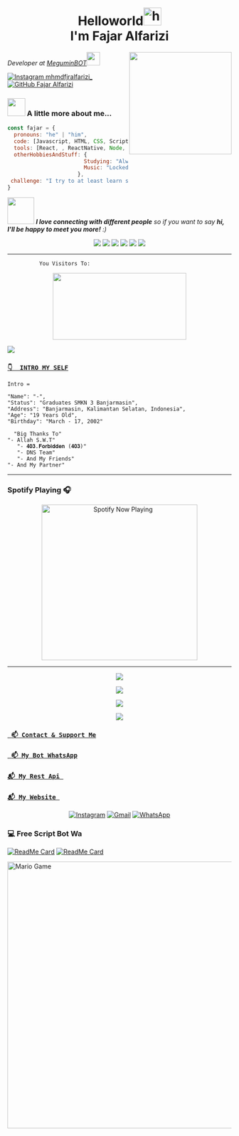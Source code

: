 <h1 align="center"> Helloworld<img src="https://user-images.githubusercontent.com/1303154/88677602-1635ba80-d120-11ea-84d8-d263ba5fc3c0.gif" width="40px" alt="hi"><br>I'm Fajar Alfarizi</h1>

<img align='right' src="https://media4.giphy.com/media/ZVik7pBtu9dNS/giphy.gif" width="230">
<p><em>Developer at <a href="https://api.whatsapp.com/send?phone=6281333782061&text=Assalamualaikum+Bang+Fajar">MeguminBOT</a><img src="https://media.giphy.com/media/WUlplcMpOCEmTGBtBW/giphy.gif" width="30">
</em></p>

[![Instagram _mhmdfjralfarizi__](https://img.shields.io/badge/Instagram-%23E4405F.svg?&style=flat-square&logo=instagram&logoColor=white)](https://www.instagram.com/mhmdfjralfarizi_)
[![GitHub Fajar Alfarizi](https://img.shields.io/github/followers/Tersakiti404-cyber?label=follow&style=social)](https://github.com/Tersakiti404-cyber)


### <img src="https://media3.giphy.com/media/jUZmz3kAiAuLC/200.webp?cid=ecf05e472ppgejelz9vrs67x38inpt96dl2x6i0z51br0jfh&rid=200.webp" width="40"> A little more about me...  

```javascript
const fajar = {
  pronouns: "he" | "him",
  code: [Javascript, HTML, CSS, Scripting],
  tools: [React, , ReactNative, Node, Styled-Components, Docker, Etc],
  otherHobbiesAndStuff: {       
                        Studying: "Always something new! now playing with NextJS",
                        Music: "Locked Out From Heaven",
                      },
 challenge: "I try to at least learn something new every day"
}
```

<img src="https://media0.giphy.com/media/Wj7lNjMNDxSmc/200.webp?cid=ecf05e47gol7hyzftrdpoaar8lchrj2uzbzs0qoz3xgzv14o&rid=200.webp" width="60"> <em><b>I love connecting with different people</b> so if you want to say <b>hi, I'll be happy to meet you more!</b> :)</em>


<p align="center">
  <img src="https://img.shields.io/badge/-JavaScript-black?style=flat-square&logo=javascript" />
  <img src="https://img.shields.io/badge/-Node.js-black?style=flat-square&logo=Node.js" />
  <img src="https://img.shields.io/badge/-HTML5-black?style=flat-square&logo=html5&logoColor=e34f26" />
  <img src="https://img.shields.io/badge/-CSS3-black?style=flat-square&logo=css3&logoColor=1572b6" />
  <img src="https://img.shields.io/badge/-Git-black?style=flat-square&logo=git" />
  <img src="https://img.shields.io/badge/-GitHub-black?style=flat-square&logo=github" /> <br>
</p>

___
```
          You Visitors To:
```
<p align="center">
   <img width="300" height="150" src="https://camo.githubusercontent.com/db45054d90ef8099ce0235c82592c406dba0adcda421f8a84f162b58bab5d3e0/68747470733a2f2f636f756e742e6765746c6f6c692e636f6d2f6765742f406e6f627579616b693f7468656d653d67656c626f6f72752d68" />

 <a href="https://github.com/Tersakiti404-cyber"><img src="https://cardivo.vercel.app/api?name=Tersakiti404-cyber&description=Hi,%20i%27m%20Tersakiti404%20and%20i%27m%20just%20a%20newbie%20programmer%20Nice%20to%20meet%20you%20👋&image=https://i.ibb.co/JtMRbVP/IMG-20220113-145751-018.jpg&usqp=CAU&backgroundColor=%23ecf0f1&instagram=@mhmdfjralfarizi_&github=Tersakiti404-cyber&pattern=leaf&colorPattern=%23eaeaea" /><a>
</p>






### [`👇  INTRO MY SELF`](https://Tersakiti404-api.herokuapp.com)
```
Intro =

"Name": "-",
"Status": "Graduates SMKN 3 Banjarmasin",
"Address": "Banjarmasin, Kalimantan Selatan, Indonesia",
"Age": "19 Years Old",
"Birthday": "March - 17, 2002"
   
  "Big Thanks To"
"- Allah S.W.T"
   "- 𝟒𝟎𝟑.𝐅𝐨𝐫𝐛𝐢𝐝𝐝𝐞𝐧 (𝟒𝟎𝟑)"
   "- DNS Team"
   "- And My Friends"
"- And My Partner"
```
___

### Spotify Playing 🎧

<p align="center">
  <a href="https://open.spotify.com/user/hbv7yzic965h9y82w194av0cz" target="_blank"><img src="https://now-playing-on-spotify.vercel.app/api/spotify" alt="Spotify Now Playing" width="350"/></a>
</p>

------

   
   <p align="center">
  <a href="https://github.com/Tersakiti404-cyber"><img src="https://github-readme-stats.vercel.app/api?username=Tersakiti404-cyber&theme=tokyonight&show_icons=true" /></a>
</p>

<p align="center">
  <a href="https://github.com/Tersakiti404-cyber"><img src="https://github-readme-streak-stats.herokuapp.com?user=Tersakiti404-cyber&theme=tokyonight&hide_border=false&properties=background&border=%239611C5FF" /><a>
</p>
  
<p align="center">
  <a href="https://github.com/Tersakiti404-cyber"><img src="https://github-readme-stats.vercel.app/api/top-langs?username=Tersakiti404-cyber&theme=tokyonight&layout=compact" /></a>
</p>
  
<p align="center">
  <a href="https://github.com/Tersakiti404-cyber"><img src="https://github-profile-trophy.vercel.app/?username=Tersakiti404-cyber&theme=radical&margin-w=20&no-bg=true&no-frame=false" /><a>
</p>
    


### [` 📫 Contact & Support Me`](https://api.whatsapp.com/send?phone=6281333782061&text=Assalamualaikum+Bang+Fajar)

### [` 📫 My Bot WhatsApp`](https://api.whatsapp.com/send?phone=6289512871985&text=Assalamualaikum+Bang+Fajar)

### [`📬 My Rest Api `](https://Tersakiti404-api.herokuapp.com)
    
### [`📬 My Website `](https://Tersakiti404-cyber.github.io)
    
<p align="center">
<a href="https://www.instagram.com/mhmdfjralfarizi_" target="_blank"><img src="https://img.shields.io/badge/Instagram-%23E4405F.svg?&style=flat-square&logo=instagram&logoColor=white" alt="Instagram"></a>
<a href="meguminbot12@gmail.com" target="_blank"><img src="https://img.shields.io/badge/Gmail-D14836?style=flat-square&logo=gmail&logoColor=white" alt="Gmail"></a>
<a href="https://api.whatsapp.com/send?phone=6281333782061&text=Assalamualaikum+bang+:v" target="_blank"><img src="https://img.shields.io/badge/Whatsapp-%808080.svg?&style=flat-square&logo=Whatsapp&logoColor=white" alt="WhatsApp"></a>
</p>


### 💻 Free Script Bot Wa


[![ReadMe Card](https://github-readme-stats.vercel.app/api/pin/?username=Tersakiti404-cyber&repo=bitch&theme=highcontrast)](https://github.com/Tersakiti404-cyber/bitch)
[![ReadMe Card](https://github-readme-stats.vercel.app/api/pin/?username=Hexagonz&repo=SELF-HX&theme=highcontrast)](https://github.com/Tersakiti404-cyber/SELF-HX)

<img src="https://github.com/TheDudeThatCode/TheDudeThatCode/blob/master/Assets/Mario_Gameplay.gif" alt="Mario Game" width="600" />

